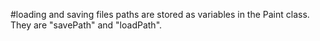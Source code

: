 #loading and saving
files paths are stored as variables in the Paint class.
They are "savePath" and "loadPath".